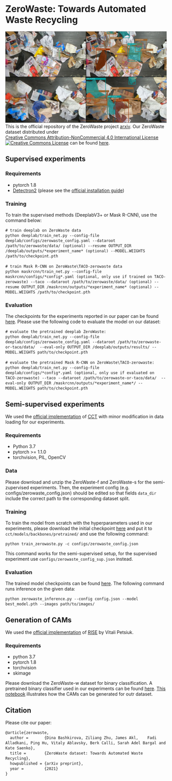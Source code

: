 # ZeroWaste: Towards Automated Waste Recycling

![Image](images/recycling_figure_1_v3.png)
This is the official repository of the ZeroWaste project [arxiv](http://a.com). Our ZeroWaste dataset distributed under 
<a rel="license" href="http://creativecommons.org/licenses/by-nc/4.0/"></a><br /><a rel="license" href="http://creativecommons.org/licenses/by-nc/4.0/">Creative Commons Attribution-NonCommercial 4.0 International License <img alt="Creative Commons License" style="border-width:0" src="https://i.creativecommons.org/l/by-nc/4.0/80x15.png" /></a>  can be found [here](http://csr.bu.edu/ftp/recycle/).

## Supervised experiments
### Requirements
* pytorch 1.8
* [Detectron2](https://github.com/facebookresearch/detectron2) (please see the [official installation guide](https://detectron2.readthedocs.io/en/latest/tutorials/install.html))

### Training
To train the supervised methods (DeeplabV3+ or Mask R-CNN), use the command below: 
```
# train deeplab on ZeroWaste data
python deeplab/train_net.py --config-file deeplab/configs/zerowaste_config.yaml --dataroot /path/to/zerowaste/data/ (optional) --resume OUTPUT_DIR /deeplab/outputs/*experiment_name* (optional) --MODEL.WEIGHTS /path/to/checkpoint.pth

# train Mask R-CNN on ZeroWaste\TACO-zerowaste data
python maskrcnn/train_net.py --config-file maskrcnn/configs/*config*.yaml (optional, only use if trained on TACO-zerowaste) --taco --dataroot /path/to/zerowaste/data/ (optional) --resume OUTPUT_DIR /maskrcnn/outputs/*experiment_name* (optional) --MODEL.WEIGHTS /path/to/checkpoint.pth
```

### Evaluation
The checkpoints for the experiments reported in our paper can be found [here](http://csr.bu.edu/ftp/recycle/models/). Please use the following code to evaluate the model on our dataset:
```
# evaluate the pretrained deeplab ZeroWaste:
python deeplab/train_net.py --config-file deeplab/configs/zerowaste_config.yaml --dataroot /path/to/zerowaste-or-taco/data/  --eval-only OUTPUT_DIR /deeplab/outputs/results/ --MODEL.WEIGHTS path/to/checkpoint.pth

# evaluate the pretrained Mask R-CNN on ZeroWaste\TACO-zerowaste:
python deeplab/train_net.py --config-file deeplab/configs/*config*.yaml (optional, only use if evaluated on TACO-zerowaste) --taco --dataroot /path/to/zerowaste-or-taco/data/  --eval-only OUTPUT_DIR /maskrcnn/outputs/*experiment_name*/ --MODEL.WEIGHTS path/to/checkpoint.pth
```

## Semi-supervised experiments
We used the [official implementation](https://github.com/yassouali/CCT) of [CCT](https://arxiv.org/pdf/2003.09005.pdf)  with minor modification in data loading for our experiments. 

### Requirements
* Python 3.7
* pytorch >= 1.1.0
* torchvision, PIL, OpenCV

### Data
Please download and unzip the ZeroWaste-f and ZeroWaste-s for the semi-zupervised experiments. Then, the experiment config (e.g. configs/zerowaste_config.json) should be edited so that fields ```data_dir``` include the correct path to the corresponding dataset split. 

### Training
To train the model from scratch with the hyperparameters used in our experiments, please download the initial checkpoint [here](https://github.com/yassouali/CCT/releases/download/v0.1/3x3resnet50-imagenet.pth) and put it to ```cct/models/backbones/pretrained/``` and use the following command:

```
python train_zerowaste.py -c configs/zerowaste_config.json
```
This command works for the semi-supervised setup, for the supervised experiment use ```configs/zerowaste_config_sup.json``` instead. 

### Evaluation
The trained model checkpoints can be found [here](http://csr.bu.edu/ftp/recycle/models/cct/). The following command runs inference on the given data: 

```
python zerowaste_inference.py --config config.json --model best_model.pth --images path/to/images/
```

## Generation of CAMs
We used the [official implementation](https://github.com/eclique/RISE) of [RISE](https://arxiv.org/abs/1806.07421) by Vitali Petsiuk. 
### Requirements
* python 3.7
* pytorch 1.8
* torchvision 
* skimage

Please download the ZeroWaste-w dataset for binary classification. A pretrained binary classifier used in our experiments can be found [here](http://csr.bu.edu/ftp/recycle/models/binary_classification/). [This notebook](rise/before_after_cams.ipynb) illustrates how the CAMs can be generated for outr dataset.


## Citation
Please cite our paper: 
```
@article{zerowaste,
  author =       {Dina Bashkirova, Ziliang Zhu, James Akl,    Fadi Alladkani, Ping Hu, Vitaly Ablavsky, Berk Calli, Sarah Adel Bargal and Kate Saenko},
  title =        {ZeroWaste dataset: Towards Automated Waste Recycling},
  howpublished = {arXiv preprint},
  year =         {2021}
}
```

